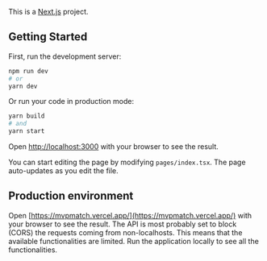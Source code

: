 This is a [Next.js](https://nextjs.org/) project.

## Getting Started

First, run the development server:

```bash
npm run dev
# or
yarn dev
```

Or run your code in production mode:

```bash
yarn build
# and
yarn start
```

Open [http://localhost:3000](http://localhost:3000) with your browser to see the result.

You can start editing the page by modifying `pages/index.tsx`. The page auto-updates as you edit the file.

## Production environment

Open [https://mvpmatch.vercel.app/](https://mvpmatch.vercel.app/) with your browser to see the result.
The API is most probably set to block (CORS) the requests coming from non-localhosts. This means that the available functionalities are limited.
Run the application locally to see all the functionalities.
